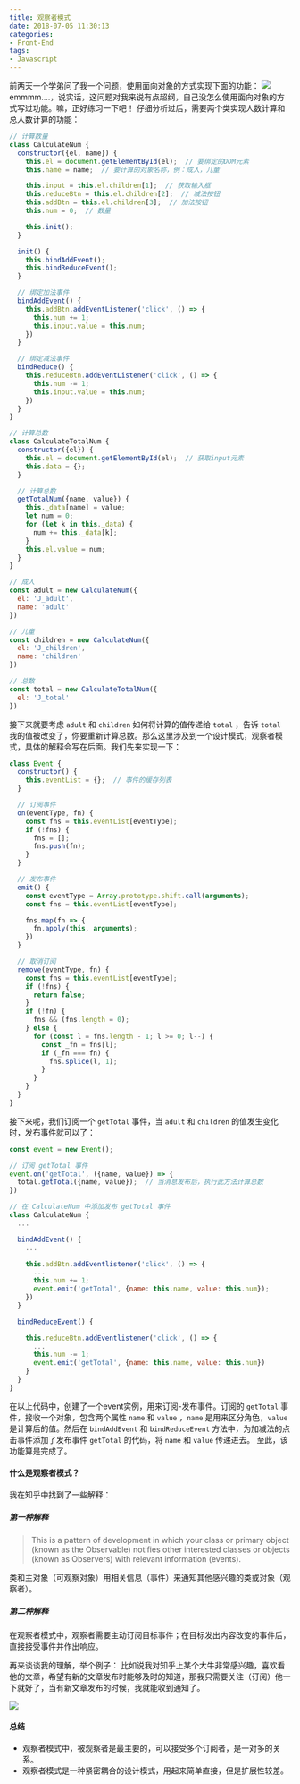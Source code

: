 ```yaml
---
title: 观察者模式
date: 2018-07-05 11:30:13
categories:
- Front-End
tags:
- Javascript
---
```

前两天一个学弟问了我一个问题，使用面向对象的方式实现下面的功能：
<img src="/images/observer_img1.png" style="display: inline-block !important">
emmmm....，说实话，这问题对我来说有点超纲，自己没怎么使用面向对象的方式写过功能。嘛，正好练习一下吧！
仔细分析过后，需要两个类实现人数计算和总人数计算的功能：
```Javascript
// 计算数量
class CalculateNum {
  constructor({el, name}) {
    this.el = document.getElementById(el);  // 要绑定的DOM元素
    this.name = name;  // 要计算的对象名称，例：成人，儿童

    this.input = this.el.children[1];  // 获取输入框
    this.reduceBtn = this.el.children[2];  // 减法按钮
    this.addBtn = this.el.children[3];  // 加法按钮
    this.num = 0;  // 数量

    this.init();
  }

  init() {
    this.bindAddEvent();
    this.bindReduceEvent();
  }

  // 绑定加法事件
  bindAddEvent() {
    this.addBtn.addEventListener('click', () => {
      this.num += 1;
      this.input.value = this.num;
    })
  }

  // 绑定减法事件
  bindReduce() {
    this.reduceBtn.addEventListener('click', () => {
      this.num -= 1;
      this.input.value = this.num;
    })
  }
}

// 计算总数
class CalculateTotalNum {
  constructor({el}) {
    this.el = document.getElementById(el);  // 获取input元素
    this.data = {};
  }

  // 计算总数
  getTotalNum({name, value}) {
    this._data[name] = value;
    let num = 0;
    for (let k in this._data) {
      num += this._data[k];
    }
    this.el.value = num;
  }
}

// 成人
const adult = new CalculateNum({
  el: 'J_adult',
  name: 'adult'
})

// 儿童
const children = new CalculateNum({
  el: 'J_children',
  name: 'children'
})

// 总数
const total = new CalculateTotalNum({
  el: 'J_total'
})
```
接下来就要考虑 `adult` 和 `children` 如何将计算的值传递给 `total` ，告诉 `total` 我的值被改变了，你要重新计算总数。那么这里涉及到一个设计模式，观察者模式，具体的解释会写在后面。我们先来实现一下：
```Javascript
class Event {
  constructor() {
    this.eventList = {};  // 事件的缓存列表
  }

  // 订阅事件
  on(eventType, fn) {
    const fns = this.eventList[eventType];
    if (!fns) {
      fns = [];
      fns.push(fn);
    }
  }

  // 发布事件
  emit() {
    const eventType = Array.prototype.shift.call(arguments);
    const fns = this.eventList[eventType];

    fns.map(fn => {
      fn.apply(this, arguments);
    })
  }

  // 取消订阅
  remove(eventType, fn) {
    const fns = this.eventList[eventType];
    if (!fns) {
      return false;
    }
    if (!fn) {
      fns && (fns.length = 0);
    } else {
      for (const l = fns.length - 1; l >= 0; l--) {
        const _fn = fns[l];
        if (_fn === fn) {
          fns.splice(l, 1);
        }
      }
    }
  }
}
```
接下来呢，我们订阅一个 `getTotal` 事件，当 `adult` 和 `children` 的值发生变化时，发布事件就可以了：
```Javascript
const event = new Event();

// 订阅 getTotal 事件
event.on('getTotal', ({name, value}) => {
  total.getTotal({name, value});  // 当消息发布后，执行此方法计算总数
})

// 在 CalculateNum 中添加发布 getTotal 事件
class CalculateNum {
  ...

  bindAddEvent() {
    ...

    this.addBtn.addEventlistener('click', () => {
      ...
      this.num += 1;
      event.emit('getTotal', {name: this.name, value: this.num});
    })
  }

  bindReduceEvent() {

    this.reduceBtn.addEventlistener('click', () => {
      ...
      this.num -= 1;
      event.emit('getTotal', {name: this.name, value: this.num})
    }
  }
}
```
在以上代码中，创建了一个event实例，用来订阅-发布事件。订阅的 `getTotal` 事件，接收一个对象，包含两个属性 `name` 和 `value` ，`name` 是用来区分角色，`value` 是计算后的值。然后在 `bindAddEvent` 和 `bindReduceEvent` 方法中，为加减法的点击事件添加了发布事件 `getTotal` 的代码，将 `name` 和 `value` 传递进去。
至此，该功能算是完成了。

#### 什么是观察者模式？
我在知乎中找到了一些解释：
##### 第一种解释
> This is a pattern of development in which your class or primary object (known as the Observable) notifies other interested classes or objects (known as Observers) with relevant information (events).

类和主对象（可观察对象）用相关信息（事件）来通知其他感兴趣的类或对象（观察者）。
##### 第二种解释
在观察者模式中，观察者需要主动订阅目标事件；在目标发出内容改变的事件后，直接接受事件并作出响应。

再来谈谈我的理解，举个例子：
比如说我对知乎上某个大牛非常感兴趣，喜欢看他的文章，希望有新的文章发布时能够及时的知道，那我只需要关注（订阅）他一下就好了，当有新文章发布的时候，我就能收到通知了。

<img src="/images/observer_img2.png" style="display: inline-block !important">

#### 总结
- 观察者模式中，被观察者是最主要的，可以接受多个订阅者，是一对多的关系。
- 观察者模式是一种紧密耦合的设计模式，用起来简单直接，但是扩展性较差。
